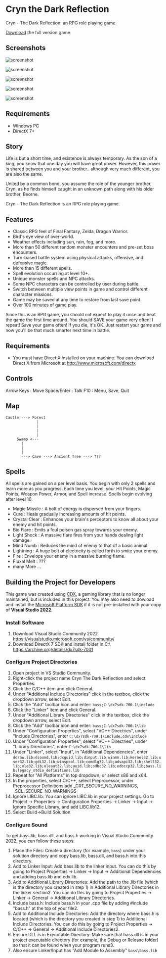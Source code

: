 Cryn the Dark Reflection
========================

Cryn - The Dark Reflection: an RPG role playing game.

[Download](https://github.com/pixelquestress/cryn/releases/tag/2.2) the full version game.

## Screenshots

![screenshot](screenshots/video.gif)

![screenshot](screenshots/cap1.jpg)

![screenshot](screenshots/cap4.jpg)

![screenshot](screenshots/cap5.jpg)

![screenshot](screenshots/cap6.jpg)

## Requirements

- Windows PC
- DirectX 7+

## Story

Life is but a short time, and existence is always temporary.
As the son of a king, you know that one day you will have
great power. However, this power is shared between you
and your brother.. although very much different, you are also the same. 

United by a common bond, you assume the role of the younger
brother, Cryn, as he finds himself caught in an unknown
path along with his older brother, Beorne.

Cryn - The Dark Reflection is an RPG role playing game.

## Features

- Classic RPG feel of Final Fantasy, Zelda, Dragon Warrior.
- Bird's eye view of over-world.
- Weather effects including sun, rain, fog, and more. 
- More than 50 different random monster encounters and pre-set boss encounters.
- Turn-based battle system using physical attacks, offensive, and defensive magic.
- More than 15 different spells.
- Spell evolution occurring at level 10+.
- Unique monster spells and NPC attacks.
- Some NPC characters can be controlled by user during battle.
- Switch between multiple view points in game and control different character missions. 
- Game may be saved at any time to restore from last save point.
- Over 100 minutes of game play.  

Since this is an RPG game, you should not expect to play it once and
beat the game the first time around. You should SAVE your game very often!
I repeat! Save your game often! If you die, it's OK. Just restart your game
and now you'll be that much smarter next time in battle.


## Requirements

- You must have Direct X installed on your machine. You can download Direct X from Microsoft at http://www.microsoft.com/directx


## Controls

Arrow Keys  : Move
Space/Enter : Talk
F10         : Menu, Save, Quit

## Map

```
Castle ---> Forest
              |
              |
              |
              |
     Swamp <---
       |
       |
       |
       ---> Cave ---> Ancient Tree ---> ???
```

## Spells

All spells are gained on a per level basis. You begin with only 2 spells and
learn more as you progress. Each time you level, your Hit Points, Magic Points,
Weapon Power, Armor, and Spell increase. Spells begin evolving after level 10.

- Magic Missile : A bolt of energy is dispersed from your fingers.
- Cure          : Heals gradually increasing amounts of hit points.
- Crystal Clear : Enhances your brain's perceptors to know all about your enemy and hit points.
- Bio Flare     : Emits a foul poison gas spray towards your enemy.
- Light Shock   : A massive flare fires from your hands dealing light damage.
- Mind Numb     : Reduces the mind of enemy to that of a basic animal.
- Lightning     : A huge bolt of electricity is called forth to smite your enemy.
- Fire          : Envelops your enemy in a massive burning flame.
- Fluxal Melt   : ???
- many More ...

## Building the Project for Developers

This game was created using [CDX](https://sourceforge.net/projects/cdx/), a gaming library that is no longer maintained, but is included in this project. You may also need to dowload and install the [Microsoft Platform SDK](https://developer.microsoft.com/en-us/windows/downloads/sdk-archive/) if it is not pre-installed with your copy of **Visual Studio 2022**.

### Install Software

1. Download Visual Studio Community 2022 https://visualstudio.microsoft.com/vs/community/
2. Download DirectX 7 SDK and install folder in C:\ https://archive.org/details/dx7sdk-7001

### Configure Project Directories

1. Open project in VS Studio Community.
2. Right-click the project name Cryn The Dark Reflection and select Properties.
3. Click the C/C++ item and click General.
4. Under "Additional Include Directories" click in the textbox, click the dropdown arrow, select Edit.
5. Click the "Add" toolbar icon and enter: `bass;C:\dx7sdk-700.1\include`
6. Click the "Linker" item and click General.
7. Under "Additional Library Directories" click in the textbox, click the dropdown arrow, select Edit.
8. Click the "Add" toolbar icon and enter: `bass;C:\dx7sdk-700.1\lib`
9. Under "Configuration Properties", select "VC++ Directries", under "Include Directories", enter `C:\dx7sdk-700.1\include;cdx\include`
10. Under "Configuration Properties", select "VC++ Directries", under "Library Directories", enter `C:\dx7sdk-700.1\lib`
11. Under "Linker", select "Input", in "Additional Dependencies", enter `ddraw.lib;dsound.lib;dxguid.lib;dinput.lib;winmm.lib;kernel32.lib;user32.lib;gdi32.lib;winspool.lib;comdlg32.lib;advapi32.lib;shell32.lib;ole32.lib;oleaut32.lib;uuid.lib;odbc32.lib;odbccp32.lib;bass.lib;legacy_stdio_definitions.lib`
12. Repeat for "All Platforms" in top dropdown, or select x86 and x64.
13. In the properties, select C/C++, select Preprocessor, under Preprocessor Definitions add _CRT_SECURE_NO_WARNINGS, _SCL_SECURE_NO_WARNINGS
14. Ignore LIBC.lib: You can ignore LIBC.lib in your project settings. Go to Project -> Properties -> Configuration Properties -> Linker -> Input -> Ignore Specific Library, and add LIBC.lib12.
15. Select Build->Build Solultion.

### Configure Sound

To get bass.lib, bass.dll, and bass.h working in Visual Studio Community 2022, you can follow these steps:

1. Place the Files: Create a directory (for example, `bass`) under your solution directory and copy bass.lib, bass.dll, and bass.h into this directory.
2. Add to Linker Input: Add bass.lib to the linker input. You can do this by going to Project Properties -> Linker -> Input -> Additional Dependencies and adding bass.lib and cdx.lib.
3. Add to Additional Library Directories: Add the path to the .lib file (which is the directory you created in step 1) in Additional Library Directories in the linker section2. You can do this by going to Project Properties -> Linker -> General -> Additional Library Directories.
4. Include bass.h: Include bass.h in your .cpp file by adding #include "bass.h" at the top of your file2.
5. Add to Additional Include Directories: Add the directory where bass.h is located (which is the directory you created in step 1) to Additional Include Directories. You can do this by going to Project Properties -> C/C++ -> General -> Additional Include Directories2.
6. Ensure DLL is in Executable Directory: Make sure that bass.dll is in your project executable directory (for example, the Debug or Release folder) so that it can be found when your program runs3.
7. Also ensure Linker/Input has "Add Module to Assembly" `bass\bass.lib`

